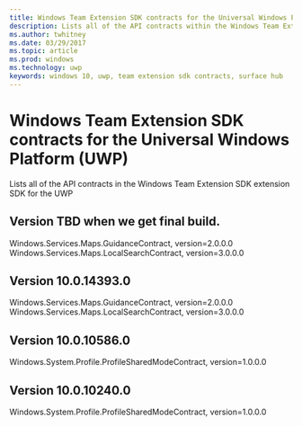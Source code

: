 ```yaml
---
title: Windows Team Extension SDK contracts for the Universal Windows Platform (UWP)
description: Lists all of the API contracts within the Windows Team Extension SDK contracts for the Universal Windows Platform.
ms.author: twhitney
ms.date: 03/29/2017
ms.topic: article
ms.prod: windows
ms.technology: uwp
keywords: windows 10, uwp, team extension sdk contracts, surface hub
---
```

# Windows Team Extension SDK contracts for the Universal Windows Platform (UWP)

Lists all of the API contracts in the Windows Team Extension SDK extension SDK for the UWP

## Version TBD when we get final build.

Windows.Services.Maps.GuidanceContract, version=2.0.0.0
Windows.Services.Maps.LocalSearchContract, version=3.0.0.0

## Version 10.0.14393.0

Windows.Services.Maps.GuidanceContract, version=2.0.0.0
Windows.Services.Maps.LocalSearchContract, version=3.0.0.0

## Version 10.0.10586.0

Windows.System.Profile.ProfileSharedModeContract, version=1.0.0.0

## Version 10.0.10240.0

Windows.System.Profile.ProfileSharedModeContract, version=1.0.0.0
